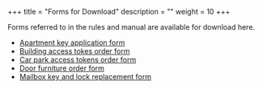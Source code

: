 +++
title = "Forms for Download"
description = ""
weight = 10
+++

Forms referred to in the rules and manual are available for download here.

* [Apartment key application form](D61-r7_2020-06-02_Apartment_key_application_form.pdf)
* [Building access tokes order form](D62-r7_2020-04-03_Bldg_access_tokens_order_form.pdf)
* [Car park access tokens order form](D63-r7_2020-04-03_Car_park_access_tokens_order_form.pdf)
* [Door furniture order form](D95-r3_2020-06-05_Door_furniture_order_form.pdf)
* [Mailbox key and lock replacement form](D130-r1_2020-05-29_Mailbox_key_and_lock_replacement_form.pdf)

